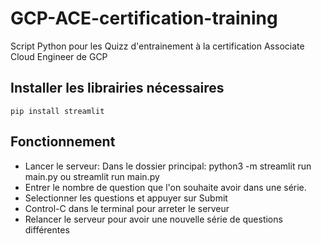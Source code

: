 # GCP-ACE-certification-training
Script Python pour les Quizz d'entrainement à la certification Associate Cloud Engineer de GCP

## Installer les librairies nécessaires
`pip install streamlit`

## Fonctionnement 
* Lancer le serveur: Dans le dossier principal: python3 -m streamlit run main.py ou streamlit run main.py
* Entrer le nombre de question que l'on souhaite avoir dans une série.
* Selectionner les questions et appuyer sur Submit
* Control-C dans le terminal pour arreter le serveur
* Relancer le serveur pour avoir une nouvelle série de questions différentes

